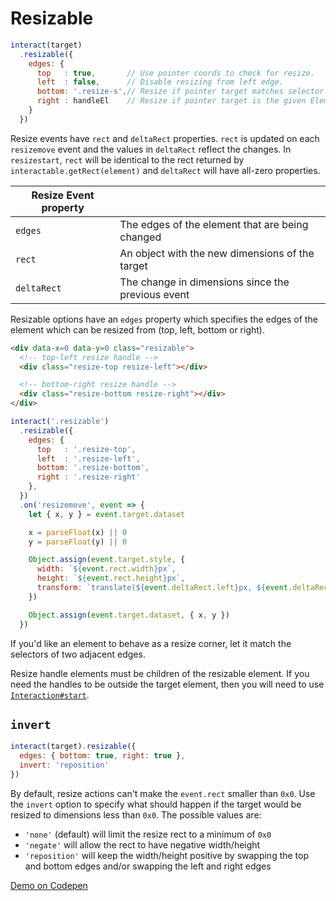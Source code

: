 Resizable
=========

```javascript
interact(target)
  .resizable({
    edges: {
      top   : true,       // Use pointer coords to check for resize.
      left  : false,      // Disable resizing from left edge.
      bottom: '.resize-s',// Resize if pointer target matches selector
      right : handleEl    // Resize if pointer target is the given Element
    }
  })
```

Resize events have `rect` and `deltaRect` properties. `rect` is updated on each
`resizemove` event and the values in `deltaRect` reflect the changes. In
`resizestart`, `rect` will be identical to the rect returned by
`interactable.getRect(element)` and `deltaRect` will have all-zero properties.

| Resize Event property   |                                                   |
| ----------------------- | --------------------------------------------------|
| `edges`                 | The edges of the element that are being changed   |
| `rect`                  | An object with the new dimensions of the target   |
| `deltaRect`             | The change in dimensions since the previous event |

Resizable options have an `edges` property which specifies the edges of the
element which can be resized from (top, left, bottom or right).

```html
<div data-x=0 data-y=0 class="resizable">
  <!-- top-left resize handle -->
  <div class="resize-top resize-left"></div>

  <!-- bottom-right resize handle -->
  <div class="resize-bottom resize-right"></div>
</div>
```
```js
interact('.resizable')
  .resizable({
    edges: {
      top   : '.resize-top',
      left  : '.resize-left',
      bottom: '.resize-bottom',
      right : '.resize-right'
    },
  })
  .on('resizemove', event => {
    let { x, y } = event.target.dataset

    x = parseFloat(x) || 0
    y = parseFloat(y) || 0

    Object.assign(event.target.style, {
      width: `${event.rect.width}px`,
      height: `${event.rect.height}px`,
      transform: `translate(${event.deltaRect.left}px, ${event.deltaRect.top}px)`
    })

    Object.assign(event.target.dataset, { x, y })
  })
```

If you'd like an element to behave as a resize corner, let it match the
selectors of two adjacent edges.

Resize handle elements must be children of the resizable element. If you need
the handles to be outside the target element, then you will need to use
[`Interaction#start`](interaction-start).

`invert`
--------

```javascript
interact(target).resizable({
  edges: { bottom: true, right: true },
  invert: 'reposition'
})
```

By default, resize actions can't make the `event.rect` smaller than `0x0`. Use
the `invert` option to specify what should happen if the target would be resized
to dimensions less than `0x0`. The possible values are:

 - `'none'` (default) will limit the resize rect to a minimum of `0x0`
 - `'negate'` will allow the rect to have negative width/height
 - `'reposition'` will keep the width/height positive by swapping the top and
 bottom edges and/or swapping the left and right edges

[Demo on Codepen][resize-codepen]

[interaction-start]: http://interactjs.io/api/#Interaction.start
[resize-codepen]: http://codepen.io/taye/pen/LEpmOL
